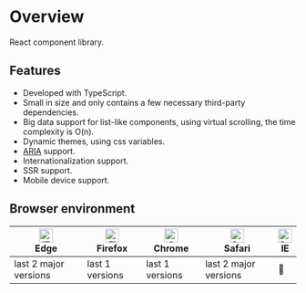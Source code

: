 # Overview

React component library.

## Features

- Developed with TypeScript.
- Small in size and only contains a few necessary third-party dependencies.
- Big data support for list-like components, using virtual scrolling, the time complexity is O(n).
- Dynamic themes, using css variables.
- [ARIA](https://www.w3.org/WAI/ARIA/apg/) support.
- Internationalization support.
- SSR support.
- Mobile device support.

## Browser environment

| [<img src="https://raw.githubusercontent.com/alrra/browser-logos/master/src/edge/edge_48x48.png" alt="IE / Edge" width="24px" height="24px" />](http://godban.github.io/browsers-support-badges/)</br>Edge | [<img src="https://raw.githubusercontent.com/alrra/browser-logos/master/src/firefox/firefox_48x48.png" alt="Firefox" width="24px" height="24px" />](http://godban.github.io/browsers-support-badges/)</br>Firefox | [<img src="https://raw.githubusercontent.com/alrra/browser-logos/master/src/chrome/chrome_48x48.png" alt="Chrome" width="24px" height="24px" />](http://godban.github.io/browsers-support-badges/)</br>Chrome | [<img src="https://raw.githubusercontent.com/alrra/browser-logos/master/src/safari/safari_48x48.png" alt="Safari" width="24px" height="24px" />](http://godban.github.io/browsers-support-badges/)</br>Safari | [<img src="https://raw.githubusercontent.com/alrra/browser-logos/master/src/archive/internet-explorer_9-11/internet-explorer_9-11_48x48.png" alt="Safari" width="24px" height="24px" />](http://godban.github.io/browsers-support-badges/)</br>IE |
| --- | --- | --- | --- | --- |
| last 2 major versions | last 1 versions | last 1 versions | last 2 major versions | 🚫 |
